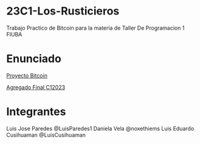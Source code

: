 # 23C1-Los-Rusticieros
Trabajo Practico de Bitcoin para la materia de Taller De Programacion 1 FIUBA

# Enunciado
[Proyecto Bitcoin](https://taller-1-fiuba-rust.github.io/proyecto/23C1/proyecto.html)

[Agregado Final C12023](https://taller-1-fiuba-rust.github.io/proyecto/23C1/examen_final.html)

# Integrantes
Luis Jose Paredes @LuisParedes1
Daniela Vela @noxethiems
Luis Eduardo Cusihuaman @LuisCusihuaman